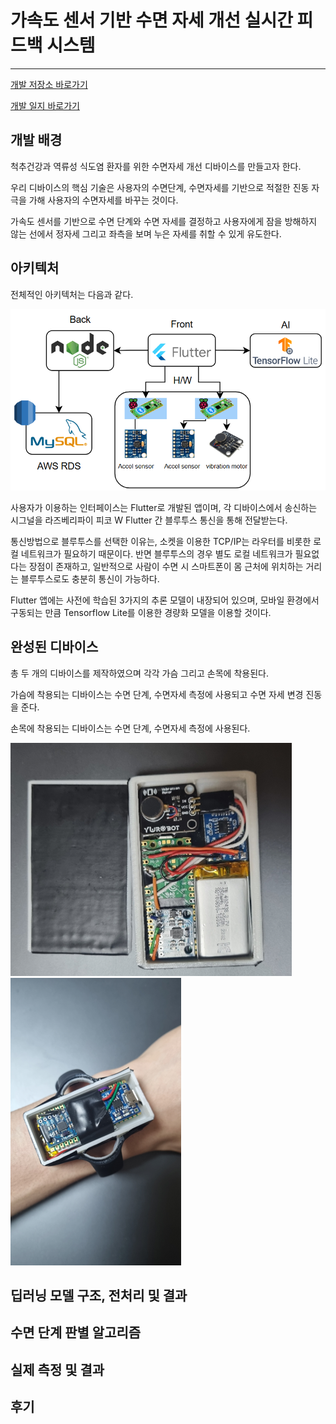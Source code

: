 # 가속도 센서 기반 수면 자세 개선 실시간 피드백 시스템
---

[개발 저장소 바로가기](https://github.com/INU-Capstone-Project-ZZZK/Project_Github)


[개발 일지 바로가기](https://inu-capstone-project-zzzk.github.io/)  

## 개발 배경  

척추건강과 역류성 식도염 환자를 위한 수면자세 개선 디바이스를 만들고자 한다.  

우리 디바이스의 핵심 기술은 사용자의 수면단계, 수면자세를 기반으로 적절한 진동 자극을 가해 사용자의 수면자세를 바꾸는 것이다.  

가속도 센서를 기반으로 수면 단계와 수면 자세를 결정하고 사용자에게 잠을 방해하지 않는 선에서 정자세 그리고 좌측을 보며 누은 자세를 취할 수 있게 유도한다.  

## 아키텍처  

전체적인 아키텍처는 다음과 같다.  

![Untitled](/images/architecture.PNG)  

사용자가 이용하는 인터페이스는 Flutter로 개발된 앱이며, 각 디바이스에서 송신하는 시그널을 라즈베리파이 피코 W Flutter 간 블루투스 통신을 통해 전달받는다.   

통신방법으로 블루투스를 선택한 이유는, 소켓을 이용한 TCP/IP는 라우터를 비롯한 로컬 네트워크가 필요하기 때문이다. 반면 블루투스의 경우 별도 로컬 네트워크가 필요없다는 장점이 존재하고, 일반적으로 사람이 수면 시 스마트폰이 몸 근처에 위치하는 거리는 블루투스로도 충분히 통신이 가능하다.  

Flutter 앱에는 사전에 학습된 3가지의 추론 모델이 내장되어 있으며, 모바일 환경에서 구동되는 만큼 Tensorflow Lite를 이용한 경량화 모델을 이용할 것이다.  


## 완성된 디바이스  

총 두 개의 디바이스를 제작하였으며 각각 가슴 그리고 손목에 착용된다.  

가슴에 착용되는 디바이스는 수면 단계, 수면자세 측정에 사용되고 수면 자세 변경 진동을 준다.   

손목에 착용되는 디바이스는 수면 단계, 수면자세 측정에 사용된다.  

![Untitled](/images/device1.png)  
![Untitled](/images/device2.png)  



## 딥러닝 모델 구조, 전처리 및 결과  

## 수면 단계 판별 알고리즘  

## 실제 측정 및 결과  

## 후기 


